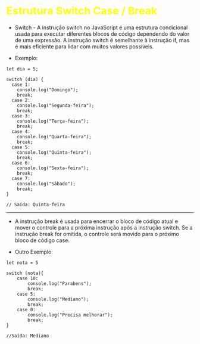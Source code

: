 # <span style="color:yellow">Estrutura Switch Case / Break</span>

* Switch - A instrução switch no JavaScript é uma estrutura condicional usada para executar diferentes blocos de código dependendo do valor de uma expressão. A instrução switch é semelhante à instrução if, mas é mais eficiente para lidar com muitos valores possíveis.

* Exemplo:

```
let dia = 5;

switch (dia) {
  case 1:
    console.log("Domingo");
    break;
  case 2:
    console.log("Segunda-feira");
    break;
  case 3:
    console.log("Terça-feira");
    break;
  case 4:
    console.log("Quarta-feira");
    break;
  case 5:
    console.log("Quinta-feira");
    break;
  case 6:
    console.log("Sexta-feira");
    break;
  case 7:
    console.log("Sábado");
    break;
}

// Saída: Quinta-feira
```
---

* A instrução break é usada para encerrar o bloco de código atual e mover o controle para a próxima instrução após a instrução switch. Se a instrução break for omitida, o controle será movido para o próximo bloco de código case.

* Outro Exemplo:

```
let nota = 5

switch (nota){
    case 10:
        console.log("Parabens");
        break;
    case 5:
        console.log("Mediano");
        break;
    case 0:
        console.log("Precisa melhorar");
        break;        
}

//Saída: Mediano
```
